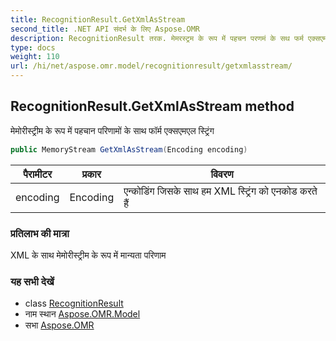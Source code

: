 ```yaml
---
title: RecognitionResult.GetXmlAsStream
second_title: .NET API संदर्भ के लिए Aspose.OMR
description: RecognitionResult तरक. मेमरस्ट्रम के रूप में पहचन परणमं के सथ फर्म एक्सएमएल स्ट्रंग
type: docs
weight: 110
url: /hi/net/aspose.omr.model/recognitionresult/getxmlasstream/
---
```

## RecognitionResult.GetXmlAsStream method

मेमोरीस्ट्रीम के रूप में पहचान परिणामों के साथ फॉर्म एक्सएमएल स्ट्रिंग

```csharp
public MemoryStream GetXmlAsStream(Encoding encoding)
```

| पैरामीटर | प्रकार | विवरण |
| --- | --- | --- |
| encoding | Encoding | एन्कोडिंग जिसके साथ हम XML स्ट्रिंग को एनकोड करते हैं |

### प्रतिलाभ की मात्रा

XML के साथ मेमोरीस्ट्रीम के रूप में मान्यता परिणाम

### यह सभी देखें

* class [RecognitionResult](../)
* नाम स्थान [Aspose.OMR.Model](../../recognitionresult/)
* सभा [Aspose.OMR](../../../)


